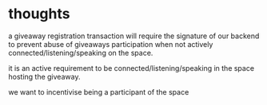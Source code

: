 # thoughts

a giveaway registration transaction will require the signature of our backend to prevent abuse of giveaways participation when not actively connected/listening/speaking on the space.

it is an active requirement to be connected/listening/speaking in the space hosting the giveaway.

we want to incentivise being a participant of the space


